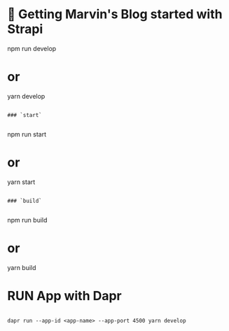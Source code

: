 # 🚀 Getting Marvin's Blog started with Strapi

npm run develop

# or

yarn develop

```

### `start`


```

npm run start

# or

yarn start

```

### `build`


```

npm run build

# or

yarn build


# RUN App with Dapr 

```

dapr run --app-id <app-name> --app-port 4500 yarn develop
